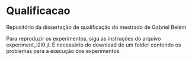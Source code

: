 # Qualificacao
 Repositório da dissertação de qualificação do mestrado de Gabriel Belém

Para reproduzir os experimentos, siga as instruções do arquivo experiment_l2l0.jl. É necessário do download de um folder contendo os problemas para a execução dos experimentos.